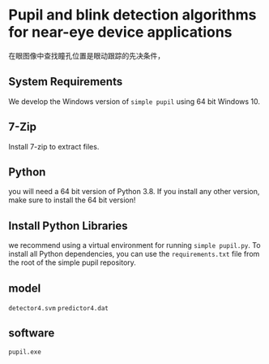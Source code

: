 # Pupil and blink detection algorithms for near-eye device applications
在眼图像中查找瞳孔位置是眼动跟踪的先决条件，
## System Requirements
We develop the Windows version of `simple pupil` using 64 bit Windows 10.
## 7-Zip
Install 7-zip to extract files.
## Python
you will need a 64 bit version of Python 3.8. If you install any other version, make sure to install the 64 bit version!
## Install Python Libraries
we recommend using a virtual environment for running `simple pupil.py`. To install all Python dependencies, you can use the `requirements.txt` file from the root of the simple pupil repository.
## model
`detector4.svm` `predictor4.dat`
## software
`pupil.exe`

